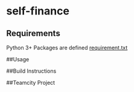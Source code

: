 # self-finance


## Requirements

Python 3+
Packages are defined [requirement.txt](requirement.txt) 

##Usage


##Build Instructions

        
##Teamcity Project

